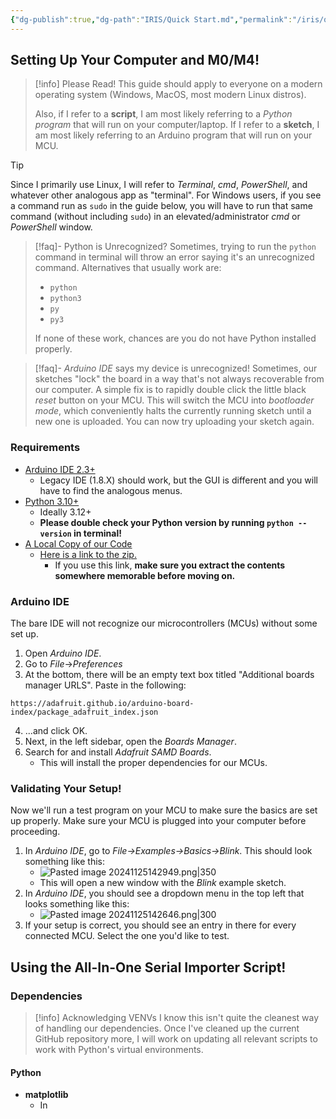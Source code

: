```yaml
---
{"dg-publish":true,"dg-path":"IRIS/Quick Start.md","permalink":"/iris/quick-start/","noteIcon":"","created":"2024-11-06T15:07:28.124-08:00","updated":"2024-11-25T14:40:16.714-08:00"}
---
```


## Setting Up Your Computer and M0/M4!

> [!info] Please Read!
> This guide should apply to everyone on a modern operating system (Windows, MacOS, most modern Linux distros).
> 
> Also, if I refer to a **script**, I am most likely referring to a *Python program* that will run on your computer/laptop. If I refer to a **sketch**, I am most likely referring to an Arduino program that will run on your MCU.

> [!tip] 
> Since I primarily use Linux, I will refer to *Terminal*, *cmd*, *PowerShell*, and whatever other analogous app as "terminal". For Windows users, if you see a command run as `sudo` in the guide below, you will have to run that same command (without including `sudo`) in an elevated/administrator *cmd* or *PowerShell* window. 

> [!faq]- Python is Unrecognized?
> Sometimes, trying to run the `python` command in terminal will throw an error saying it's an unrecognized command. Alternatives that usually work are:
> - `python`
> - `python3`
> - `py`
> - `py3`
> 
> If none of these work, chances are you do not have Python installed properly. 

> [!faq]- *Arduino IDE* says my device is unrecognized!
> Sometimes, our sketches "lock" the board in a way that's not always recoverable from our computer. A simple fix is to rapidly double click the little black *reset* button on your MCU. This will switch the MCU into *bootloader mode*, which conveniently halts the currently running sketch until a new one is uploaded. You can now try uploading your sketch again. 

### Requirements
- [Arduino IDE 2.3+](https://www.arduino.cc/en/software)
	- Legacy IDE (1.8.X) should work, but the GUI is different and you will have to find the analogous menus.
- [Python 3.10+](https://www.python.org/downloads/)
	- Ideally 3.12+
	- **Please double check your Python version by running `python --version` in terminal!**
- [A Local Copy of our Code](https://github.com/IRIS-Digital-Dosimeter/IRIS-Project/tree/serial_log_binary)
	- [Here is a link to the zip.](https://github.com/IRIS-Digital-Dosimeter/IRIS-Project/archive/refs/heads/serial_log_binary.zip) 
		- If you use this link, **make sure you extract the contents somewhere memorable before moving on.**
### Arduino IDE 
The bare IDE will not recognize our microcontrollers (MCUs) without some set up. 
1. Open *Arduino IDE*.
2. Go to *File*->*Preferences*
3. At the bottom, there will be an empty text box titled "Additional boards manager URLS". Paste in the following:
```
https://adafruit.github.io/arduino-board-index/package_adafruit_index.json
```
4. ...and click OK.
5. Next, in the left sidebar, open the *Boards Manager*.
6. Search for and install *Adafruit SAMD Boards*.
	- This will install the proper dependencies for our MCUs.

### Validating Your Setup!
Now we'll run a test program on your MCU to make sure the basics are set up properly. Make sure your MCU is plugged into your computer before proceeding.
1. In *Arduino IDE*, go to *File->Examples->Basics->Blink*. This should look something like this:
	- ![Pasted image 20241125142949.png|350](/img/user/00%20-%20System/09%20-%20External%20Attachments/Pasted%20image%2020241125142949.png)
	- This will open a new window with the *Blink* example sketch.
2. In *Arduino IDE*, you should see a dropdown menu in the top left that looks something like this:
	- ![Pasted image 20241125142646.png|300](/img/user/00%20-%20System/09%20-%20External%20Attachments/Pasted%20image%2020241125142646.png)
3. If your setup is correct, you should see an entry in there for every connected MCU. Select the one you'd like to test.


## Using the All-In-One Serial Importer Script!

### Dependencies

> [!info] Acknowledging VENVs
> I know this isn't quite the cleanest way of handling our dependencies. Once I've cleaned up the current GitHub repository more, I will work on updating all relevant scripts to work with Python's virtual environments.

#### Python
- **matplotlib**
	- In 
